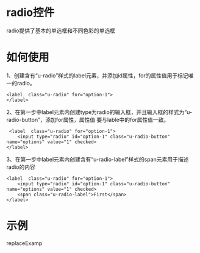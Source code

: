 # radio控件

radio提供了基本的单选框和不同色彩的单选框

# 如何使用

1、创建含有“u-radio”样式的label元素，并添加id属性，for的属性值用于标记唯一的radio。

	<label  class="u-radio" for="option-1">
	</label>
2、在第一步中label元素内创建type为radio的输入框，并且输入框的样式为“u-radio-button”，添加for属性，属性值
要与lable中的for属性值一致。
	
	 <label  class="u-radio" for="option-1">
    	<input type="radio" id="option-1" class="u-radio-button" name="options" value="1" checked>
	</label>
3、在第一步中label元素内创建含有“u-radio-label”样式的span元素用于描述radio的内容

	<label  class="u-radio" for="option-1">
    	<input type="radio" id="option-1" class="u-radio-button" name="options" value="1" checked>
    	<span class="u-radio-label">First</span>
	</label>

# 示例

replaceExamp



